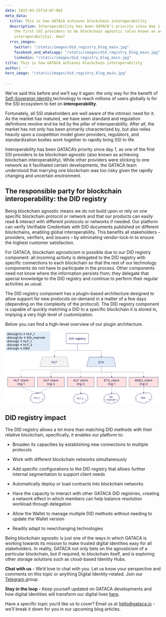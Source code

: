 ```yaml
---
date: 2022-03-25T14:07:09Z
meta_data:
  title: This is how GATACA achieves blockchain interoperability
  description: Interoperability has been GATACA’s priority since day 1, as one of
    the first SSI providers to be blockchain agnostic (also known as achieving blockchain
    interoperability). How?
  rrss_images:
    twitter: "/static/images/did_registry_blog_main.jpg"
    facebook_and_whatsapp: "/static/images/did_registry_blog_main.jpg"
    linkedin: "/static/images/did_registry_blog_main.jpg"
title: This is how GATACA achieves blockchain interoperability
author: ''
hero_image: "/static/images/did_registry_blog_main.jpg"

---
```

We’ve said this before and we’ll say it again: the only way for the benefit of [Self-Sovereign Identity ](https://gataca.io/blog/ssi-essentials-everything-you-need-to-know-about-decentralized-identity "https://gataca.io/blog/ssi-essentials-everything-you-need-to-know-about-decentralized-identity")technology to reach millions of users globally is for the SSI ecosystem to bet on **interoperability**.

Fortunately, all SSI stakeholders are well aware of the intrinsic need for it. As the market has matured, we have seen standard and regulation definitions revolve and be led by the pillar of interoperability. After all, the market has not only has been primarily characterized by, but also relies heavily upon a coopetition model given providers, regulators, and standardization bodies work together to rapidly bring SSI to life.

Interoperability has been GATACA’s priority since day 1, as one of the first SSI providers to be blockchain agnostic (also known as achieving blockchain interoperability). While other providers were sticking to one network as it facilitated certain developments, the GATACA team understood that marrying one blockchain was too risky given the rapidly changing and uncertain environment.

## The responsible party for blockchain interoperability: the DID registry

Being blockchain agnostic means we do not build upon or rely on one specific blockchain protocol or network and that our products can easily read & interact with different protocols or networks if needed. Our platform can verify Verifiable Credentials with DID documents published on different blockchains, enabling global interoperability. This benefits all stakeholders – providers, verifiers, and issuers – by eliminating vendor-lock-in to ensure the highest customer satisfaction.

For GATACA, blockchain agnosticism is possible due to our DID registry component: all incoming activity is delegated to the DID registry with specific connections to each blockchain so that the rest of our technology components do not have to participate in the process. Other components need not know where the information persists from; they delegate that special knowledge to the DID registry and continue to perform their regular activities as usual.

The DID registry component has a plugin-based architecture designed to allow support for new protocols on-demand in a matter of a few days (depending on the complexity of the protocol). The DID registry component is capable of quickly matching a DID to a specific blockchain it is stored in, implying a very high level of customization.

Below you can find a high-level overview of our plugin architecture.

![](/static/images/didregistry_blog.png)

## DID registry impact

The DID registry allows a lot more than matching DID methods with their relative blockchain, specifically, it enables our platform to:

* Broaden its capacities by establishing new connections to multiple protocols
* Work with different blockchain networks simultaneously
* Add specific configurations to the DID registry that allows further internal segmentation to support client needs
* Automatically deploy or load contracts into blockchain networks


* Have the capacity to interact with other GATACA DID registries, creating a network effect in which members can help balance resolution workload through delegation
* Allow the Wallet to manage multiple DID methods without needing to update the Wallet version
* Readily adapt to new/changing technologies

Being blockchain agnostic is just one of the ways in which GATACA is working towards its mission to make trusted digital identities easy for all stakeholders. In reality, GATACA not only bets on the agnosticism of a particular blockchain, but if required, to blockchain itself, and is exploring other storage solutions such as cloud-based Identity Hubs.

**Chat with us -** We’d love to chat with you. Let us know your perspective and comments on this topic or anything Digital Identity-related. Join our [Telegram ](https://t.me/digitalidentityinsights "https://t.me/digitalidentityinsights")group.

**Stay in the loop -** Keep yourself updated on GATACA developments and how digital identities will transform our digital lives [here](https://gataca.io/insights/decentralized-finance-self-sovereign-identity-a-tale-of-decentralization-a-new-paradigm-of-trust "https://gataca.io/insights/decentralized-finance-self-sovereign-identity-a-tale-of-decentralization-a-new-paradigm-of-trust").

Have a specific topic you’d like us to cover? Email us at [hello@gataca.io](mailto:hello@gataca.io "mailto:hello@gataca.io") - we’ll break it down for you in our upcoming blog articles.